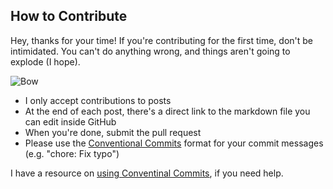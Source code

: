 ## How to Contribute

Hey, thanks for your time! If you're contributing for the first time, don't be intimidated. You can't do anything wrong, and things aren't going to explode (I hope).

![Bow](https://64.media.tumblr.com/3de976ab58df5f568cfbc879382d98b3/tumblr_n9h523ABiv1r21i5xo1_400.gifv)

- I only accept contributions to posts
- At the end of each post, there's a direct link to the markdown file you can edit inside GitHub
- When you're done, submit the pull request
- Please use the [Conventional Commits](https://www.conventionalcommits.org/en/v1.0.0/) format for your commit messages (e.g. "chore: Fix typo")

I have a resource on [using Conventinal Commits](https://joyofcode.xyz/rethink-how-you-write-git-commits), if you need help.
